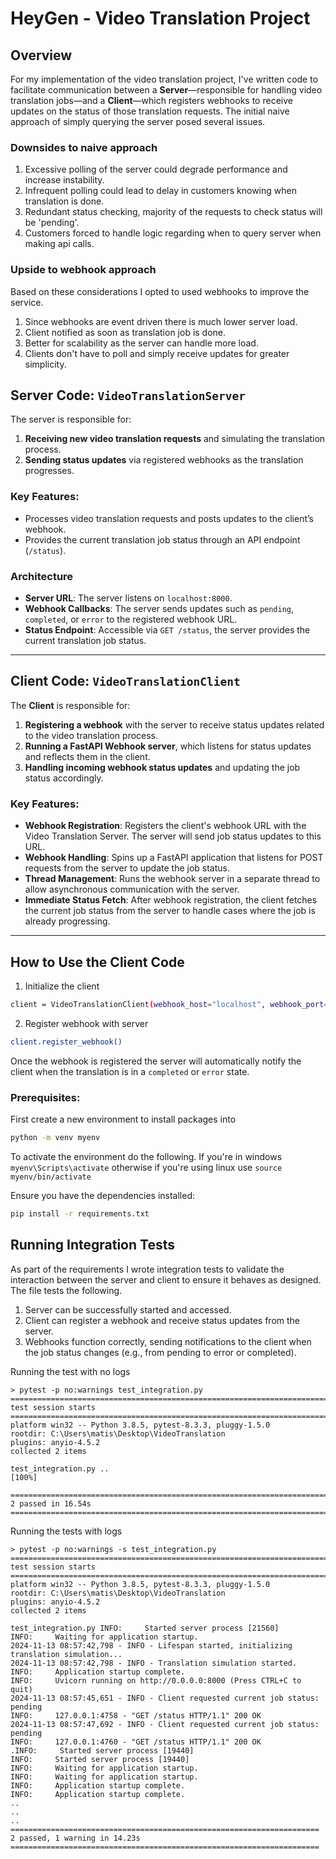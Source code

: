 # HeyGen - Video Translation Project

## Overview

For my implementation of the video translation project, I've written code to facilitate communication between a **Server**—responsible for handling video translation jobs—and a **Client**—which registers webhooks to receive updates on the status of those translation requests. The initial naive approach of simply querying the server posed several issues.

### Downsides to naive approach
1. Excessive polling of the server could degrade performance and increase instability.
2. Infrequent polling could lead to delay in customers knowing when translation is done.
3. Redundant status checking, majority of the requests to check status will be 'pending'.
4. Customers forced to handle logic regarding when to query server when making api calls.

### Upside to webhook approach
Based on these considerations I opted to used webhooks to improve the service. 
1. Since webhooks are event driven there is much lower server load.
2. Client notified as soon as translation job is done.
3. Better for scalability as the server can handle more load.
4. Clients don't have to poll and simply receive updates for greater simplicity.
   

## Server Code: `VideoTranslationServer`

The server is responsible for:

1. **Receiving new video translation requests** and simulating the translation process.
2. **Sending status updates** via registered webhooks as the translation progresses.

### Key Features:

- Processes video translation requests and posts updates to the client’s webhook.
- Provides the current translation job status through an API endpoint (`/status`).
  
### Architecture

- **Server URL**: The server listens on `localhost:8000`.
- **Webhook Callbacks**: The server sends updates such as `pending`, `completed`, or `error` to the registered webhook URL.
- **Status Endpoint**: Accessible via `GET /status`, the server provides the current translation job status.

---

## Client Code: `VideoTranslationClient`

The **Client** is responsible for:

1. **Registering a webhook** with the server to receive status updates related to the video translation process.
2. **Running a FastAPI Webhook server**, which listens for status updates and reflects them in the client.
3. **Handling incoming webhook status updates** and updating the job status accordingly.

### Key Features:

- **Webhook Registration**: Registers the client's webhook URL with the Video Translation Server. The server will send job status updates to this URL.
- **Webhook Handling**: Spins up a FastAPI application that listens for POST requests from the server to update the job status.
- **Thread Management**: Runs the webhook server in a separate thread to allow asynchronous communication with the server.
- **Immediate Status Fetch**: After webhook registration, the client fetches the current job status from the server to handle cases where the job is already progressing.

---

## How to Use the Client Code

1. Initialize the client
```bash
client = VideoTranslationClient(webhook_host="localhost", webhook_port=3120)
```
2. Register webhook with server
```bash
client.register_webhook()
```
Once the webhook is registered the server will automatically notify the client when the translation is in a `completed` or `error` state.

### Prerequisites:

First create a new environment to install packages into

```bash
python -m venv myenv
```
To activate the environment do the following.
If you're in windows 
  ```myenv\Scripts\activate```
otherwise if you're using linux use
  ```source myenv/bin/activate```

Ensure you have the dependencies installed:

```bash
pip install -r requirements.txt
```

## Running Integration Tests
As part of the requirements I wrote integration tests to validate the interaction between the server and client to ensure it behaves as designed.
The file tests the following.
1. Server can be successfully started and accessed.
2. Client can register a webhook and receive status updates from the server.
3. Webhooks function correctly, sending notifications to the client when the job status changes (e.g., from pending to error or completed).

Running the test with no logs
```
> pytest -p no:warnings test_integration.py   
========================================================================== test session starts ==========================================================================
platform win32 -- Python 3.8.5, pytest-8.3.3, pluggy-1.5.0
rootdir: C:\Users\matis\Desktop\VideoTranslation
plugins: anyio-4.5.2
collected 2 items

test_integration.py ..                                                                                                                                             [100%]

========================================================================== 2 passed in 16.54s ===========================================================================
```
Running the tests with logs
```
> pytest -p no:warnings -s test_integration.py
========================================================================== test session starts ==========================================================================
platform win32 -- Python 3.8.5, pytest-8.3.3, pluggy-1.5.0
rootdir: C:\Users\matis\Desktop\VideoTranslation
plugins: anyio-4.5.2
collected 2 items

test_integration.py INFO:     Started server process [21560]
INFO:     Waiting for application startup.
2024-11-13 08:57:42,798 - INFO - Lifespan started, initializing translation simulation...
2024-11-13 08:57:42,798 - INFO - Translation simulation started.
INFO:     Application startup complete.
INFO:     Uvicorn running on http://0.0.0.0:8000 (Press CTRL+C to quit)
2024-11-13 08:57:45,651 - INFO - Client requested current job status: pending
INFO:     127.0.0.1:4758 - "GET /status HTTP/1.1" 200 OK
2024-11-13 08:57:47,692 - INFO - Client requested current job status: pending
INFO:     127.0.0.1:4760 - "GET /status HTTP/1.1" 200 OK
.INFO:     Started server process [19440]
INFO:     Started server process [19440]
INFO:     Waiting for application startup.
INFO:     Waiting for application startup.
INFO:     Application startup complete.
INFO:     Application startup complete.
..
..
..
===================================================================== 2 passed, 1 warning in 14.23s =====================================================================
```
